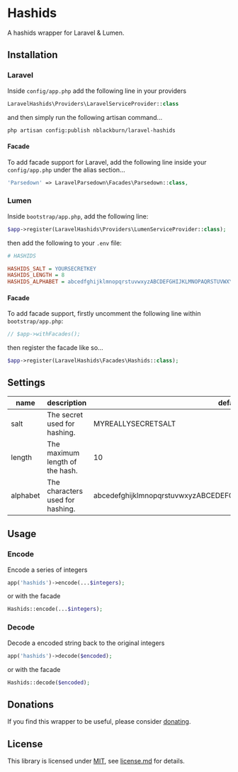 # Hashids

A hashids wrapper for Laravel &amp; Lumen.

## Installation

### Laravel

Inside `config/app.php` add the following line in your providers

```php
LaravelHashids\Providers\LaravelServiceProvider::class
```

and then simply run the following artisan command...

```bash
php artisan config:publish nblackburn/laravel-hashids
```

#### Facade

To add facade support for Laravel, add the following line inside your `config/app.php` under the alias section...

```php
'Parsedown' => LaravelParsedown\Facades\Parsedown::class,
```

### Lumen

Inside `bootstrap/app.php`, add the following line:

```php
$app->register(LaravelHashids\Providers\LumenServiceProvider::class);
```
then add the following to your `.env` file:

```ini
# HASHIDS

HASHIDS_SALT = YOURSECRETKEY
HASHIDS_LENGTH = 8
HASHIDS_ALPHABET = abcedfghijklmnopqrstuvwxyzABCDEFGHIJKLMNOPAQRSTUVWXYZ1234567890
```

#### Facade

To add facade support, firstly uncomment the following line within `bootstrap/app.php`:

```php
// $app->withFacades();
```

then register the facade like so...

```php
$app->register(LaravelHashids\Facades\Hashids::class);
```

## Settings

|name    |description                     |default                                                        |
|--------|--------------------------------|---------------------------------------------------------------|
|salt    |The secret used for hashing.    |MYREALLYSECRETSALT                                             |
|length  |The maximum length of the hash. |10                                                             |
|alphabet|The characters used for hashing.|abcedefghijklmnopqrstuvwxyzABCEDEFGHIJKLMNOPQRSTUVWXYZ123456890|

## Usage

### Encode

Encode a series of integers

```php
app('hashids')->encode(...$integers);
```

or with the facade

```php
Hashids::encode(...$integers);
```

### Decode

Decode a encoded string back to the original integers

```php
app('hashids')->decode($encoded);
```

or with the facade

```php
Hashids::decode($encoded);
```

## Donations

If you find this wrapper to be useful, please consider [donating](https://paypal.me/nblackburn).

## License

This library is licensed under [MIT](http://choosealicense.org/licenses/mit), see [license.md](license.md) for details.
